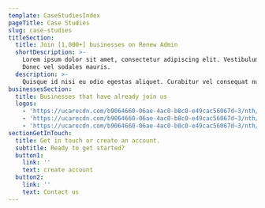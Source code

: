 ```yaml
---
template: CaseStudiesIndex
pageTitle: Case Studies
slug: case-studies
titleSection:
  title: Join [1,000+] businesses on Renew Admin
  shortDescription: >-
    Lorem ipsum dolor sit amet, consectetur adipiscing elit. Vestibulum vel purus nec ligula facilisis imperdiet. Vestibulum mattis sagittis tortor, quis aliquet lacus sollicitudin a.
    Donec vel sodales mauris.
  description: >-
    Quisque id nisi eu odio egestas aliquet. Curabitur vel consequat nunc. In ut erat mauris. Aliquam tempor magna ac neque scelerisque pretium. Mauris nisl ligula, interdum eu arcu at, pharetra blandit purus. Aliquam dapibus velit est, ac varius urna consequat non. Sed auctor, libero sit amet tempor fermentum, orci neque vestibulum tortor, et lobortis turpis lacus sit amet lorem.
businessesSection:
  title: Businesses that have already join us
  logos:
    - 'https://ucarecdn.com/b9064660-06ae-4ac0-b8c0-e49cac56067d~3/nth/0/'
    - 'https://ucarecdn.com/b9064660-06ae-4ac0-b8c0-e49cac56067d~3/nth/1/'
    - 'https://ucarecdn.com/b9064660-06ae-4ac0-b8c0-e49cac56067d~3/nth/2/'
sectionGetInTouch:
  title: Get in touch or create an account.
  subtitle: Ready to get started?
  button1:
    link: ''
    text: create account
  button2:
    link: ''
    text: Contact us
---
```

